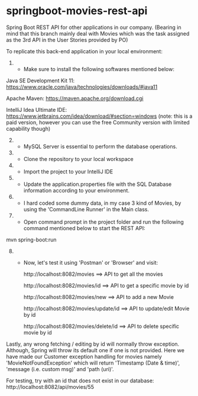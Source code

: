 # springboot-movies-rest-api
Spring Boot REST API for other applications in our company. (Bearing in mind that this branch mainly deal with Movies which was the task assigned as the 3rd API in the User Stories provided by PO)

To replicate this back-end application in your local environment:

1) - Make sure to install the following softwares mentioned below:

Java SE Development Kit 11: https://www.oracle.com/java/technologies/downloads/#java11

Apache Maven: https://maven.apache.org/download.cgi

IntelliJ Idea Ultimate IDE: https://www.jetbrains.com/idea/download/#section=windows (note: this is a paid version, however you can use the free Community version with limited capability though)


2) - MySQL Server is essential to perform the database operations.

3) - Clone the repository to your local workspace

4) - Import the project to your IntelliJ IDE

5) - Update the application.properties file with the SQL Database information according to your environment.

6) - I hard coded some dummy data, in my case 3 kind of Movies, by using the 'CommandLine Runner' in the Main class.

7) - Open command prompt in the project folder and run the following command mentioned below to start the REST API:

  mvn spring-boot:run

8) - Now, let's test it using 'Postman' or 'Browser' and visit:
    
      http://localhost:8082/movies           ==> API to get all the movies
    
      http://localhost:8082/movies/id        ==> API to get a specific movie by id

      http://localhost:8082/movies/new       ==> API to add a new Movie

      http://localhost:8082/movies/update/id ==> API to update/edit Movie by id

      http://localhost:8082/movies/delete/id ==> API to delete specific movie by id

Lastly, any wrong fetching / editing by id will normally throw exception.
Although, Spring will throw its default one if one is not provided.
Here we have made our Customer exception handling for movies namely 'MovieNotFoundException' which will return 'Timestamp (Date & time)', 'message (i.e. custom msg)' and 'path (uri)'.

For testing, try with an id that does not exist in our database:  http://localhost:8082/api/movies/55 



